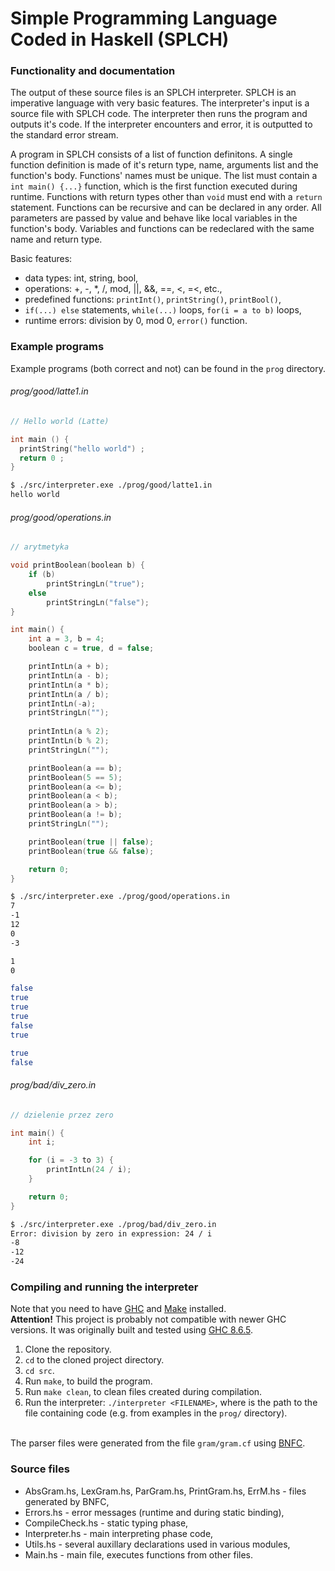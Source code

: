 # Simple Programming Language Coded in Haskell (SPLCH)

### Functionality and documentation
The output of these source files is an SPLCH interpreter. SPLCH is an imperative language with very basic features.
The interpreter's input is a source file with SPLCH code. The interpreter then runs the program and outputs it's code. If the interpreter encounters and error, it is outputted to the standard error stream.

A program in SPLCH consists of a list of function definitons. A single function definition is made of it's return type, name, arguments list and the function's body. Functions' names must be unique. The list must contain a `int main() {...}` function, which is the first function executed during runtime. Functions with return types other than `void` must end with a `return` statement. Functions can be recursive and can be declared in any order.
All parameters are passed by value and behave like local variables in the function's body. Variables and functions can be redeclared with the same name and return type.

Basic features:
- data types: int, string, bool,
- operations: +, -, *, /, mod, ||, &&, ==, <, =<, etc.,
- predefined functions: `printInt()`, `printString()`, `printBool()`,
- `if(...) else` statements, `while(...)` loops, `for(i = a to b)` loops,
- runtime errors: division by 0, mod 0, `error()` function.

### Example programs
Example programs (both correct and not) can be found in the `prog` directory.

###### prog/good/latte1.in
```c
// Hello world (Latte)

int main () {
  printString("hello world") ;
  return 0 ;
}
```
```bash
$ ./src/interpreter.exe ./prog/good/latte1.in
hello world
```

###### prog/good/operations.in
```c
// arytmetyka

void printBoolean(boolean b) {
    if (b)
        printStringLn("true");
    else
        printStringLn("false");
}

int main() {
    int a = 3, b = 4;
    boolean c = true, d = false;

    printIntLn(a + b);
    printIntLn(a - b);
    printIntLn(a * b);
    printIntLn(a / b);
    printIntLn(-a);
    printStringLn("");
    
    printIntLn(a % 2);
    printIntLn(b % 2);
    printStringLn("");

    printBoolean(a == b);
    printBoolean(5 == 5);
    printBoolean(a <= b);
    printBoolean(a < b);
    printBoolean(a > b);
    printBoolean(a != b);
    printStringLn("");

    printBoolean(true || false);
    printBoolean(true && false);

    return 0;
}
```
```bash
$ ./src/interpreter.exe ./prog/good/operations.in
7
-1
12
0
-3

1
0

false
true
true
true
false
true

true
false
```

###### prog/bad/div_zero.in
```c
// dzielenie przez zero

int main() {
    int i;

    for (i = -3 to 3) {
        printIntLn(24 / i);
    }

    return 0;
}
```
```bash
$ ./src/interpreter.exe ./prog/bad/div_zero.in
Error: division by zero in expression: 24 / i
-8
-12
-24
```

### Compiling and running the interpreter
Note that you need to have [GHC](https://www.haskell.org/ghc/) and [Make](https://www.gnu.org/software/make/) installed.\
**Attention!** This project is probably not compatible with newer GHC versions. It was originally built and tested using [GHC 8.6.5](https://www.haskell.org/ghc/download_ghc_8_6_5.html).
1. Clone the repository.
1. `cd` to the cloned project directory.
1. `cd src`.
1. Run `make`, to build the program.
1. Run `make clean`, to clean files created during compilation.
1. Run the interpreter: `./interpreter <FILENAME>`, where <FILENAME> is the path to the file containing code (e.g. from examples in the `prog/` directory).

\
The parser files were generated from the file `gram/gram.cf` using [BNFC](https://hackage.haskell.org/package/BNFC).

### Source files
- AbsGram.hs, LexGram.hs, ParGram.hs, PrintGram.hs, ErrM.hs - files generated by BNFC,
- Errors.hs - error messages (runtime and during static binding),
- CompileCheck.hs - static typing phase,
- Interpreter.hs - main interpreting phase code,
- Utils.hs - several auxillary declarations used in various modules,
- Main.hs - main file, executes functions from other files.
    
